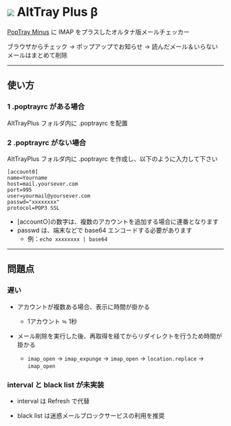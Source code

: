 # <img src="/DOlDNa/AltTrayPlus/blob/master/icon.png"> AltTray Plus β

[PopTray Minus](http://server-pro.com/poptrayminus/) に IMAP をプラスしたオルタナ版メールチェッカー

ブラウザからチェック → ポップアップでお知らせ → 読んだメール＆いらないメールはまとめて削除


---------------------------------------


## 使い方

### 1 .poptrayrc がある場合

AltTrayPlus フォルダ内に .poptrayrc を配置

### 2 .poptrayrc がない場合

AltTrayPlus フォルダ内に .poptrayrc を作成し、以下のように入力して下さい

    [account0]
    name=Yourname
    host=mail.yoursever.com
    port=995
    user=yourmail@yoursever.com
    passwd="xxxxxxxx"
    protocol=POP3 SSL

* [account○]の数字は、複数のアカウントを追加する場合に連番となります
* passwd は、端末などで base64 エンコードする必要があります
    * 例：`echo xxxxxxxx | base64`


---------------------------------------


## 問題点

### 遅い

* アカウントが複数ある場合、表示に時間が掛かる
    * 1アカウント ≒ 1秒
    
* メール削除を実行した後、再取得を経てからリダイレクトを行うため時間が掛かる
    * `imap_open` → `imap_expunge` → `imap_open` → `location.replace` → `imap_open`

### interval と black list が未実装

* interval は Refresh で代替

* black list は迷惑メールブロックサービスの利用を推奨
